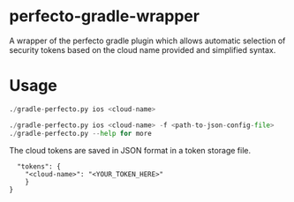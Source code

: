 # perfecto-gradle-wrapper
A wrapper of the perfecto gradle plugin which allows automatic selection of security tokens based on the cloud name provided and simplified syntax.

# Usage
```./gradle-perfecto.py android <cloud-name>
./gradle-perfecto.py ios <cloud-name>

./gradle-perfecto.py ios <cloud-name> -f <path-to-json-config-file> 
./gradle-perfecto.py --help for more
```

The cloud tokens are saved in JSON format in a token storage file.
```{
  "tokens": {
    "<cloud-name>": "<YOUR_TOKEN_HERE>"
    }
}
```
